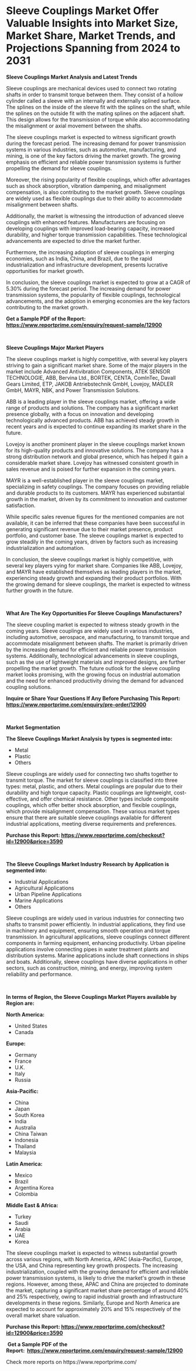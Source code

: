 <p><h1>Sleeve Couplings Market Offer Valuable Insights into Market Size, Market Share, Market Trends, and Projections Spanning from 2024 to 2031</h1></p><p><strong>Sleeve Couplings Market Analysis and Latest Trends</strong></p>
<p><p>Sleeve couplings are mechanical devices used to connect two rotating shafts in order to transmit torque between them. They consist of a hollow cylinder called a sleeve with an internally and externally splined surface. The splines on the inside of the sleeve fit with the splines on the shaft, while the splines on the outside fit with the mating splines on the adjacent shaft. This design allows for the transmission of torque while also accommodating the misalignment or axial movement between the shafts.</p><p>The sleeve couplings market is expected to witness significant growth during the forecast period. The increasing demand for power transmission systems in various industries, such as automotive, manufacturing, and mining, is one of the key factors driving the market growth. The growing emphasis on efficient and reliable power transmission systems is further propelling the demand for sleeve couplings.</p><p>Moreover, the rising popularity of flexible couplings, which offer advantages such as shock absorption, vibration dampening, and misalignment compensation, is also contributing to the market growth. Sleeve couplings are widely used as flexible couplings due to their ability to accommodate misalignment between shafts.</p><p>Additionally, the market is witnessing the introduction of advanced sleeve couplings with enhanced features. Manufacturers are focusing on developing couplings with improved load-bearing capacity, increased durability, and higher torque transmission capabilities. These technological advancements are expected to drive the market further.</p><p>Furthermore, the increasing adoption of sleeve couplings in emerging economies, such as India, China, and Brazil, due to the rapid industrialization and infrastructure development, presents lucrative opportunities for market growth.</p><p>In conclusion, the sleeve couplings market is expected to grow at a CAGR of 5.30% during the forecast period. The increasing demand for power transmission systems, the popularity of flexible couplings, technological advancements, and the adoption in emerging economies are the key factors contributing to the market growth.</p></p>
<p><strong>Get a Sample PDF of the Report:&nbsp; <a href="https://www.reportprime.com/enquiry/request-sample/12900">https://www.reportprime.com/enquiry/request-sample/12900</a></strong></p>
<p>&nbsp;</p>
<p><strong>Sleeve Couplings Major Market Players</strong></p>
<p><p>The sleeve couplings market is highly competitive, with several key players striving to gain a significant market share. Some of the major players in the market include Advanced Antivibration Components, ATEK SENSOR TECHNOLOGIE, ABB, Bervina Ltd., BORTEK, CENTA, ComInTec, Davall Gears Limited, ETP, JAKOB Antriebstechnik GmbH, Lovejoy, MADLER GmbH, MAYR, NBK, and Power Transmission Solutions.</p><p>ABB is a leading player in the sleeve couplings market, offering a wide range of products and solutions. The company has a significant market presence globally, with a focus on innovation and developing technologically advanced products. ABB has achieved steady growth in recent years and is expected to continue expanding its market share in the future.</p><p>Lovejoy is another prominent player in the sleeve couplings market known for its high-quality products and innovative solutions. The company has a strong distribution network and global presence, which has helped it gain a considerable market share. Lovejoy has witnessed consistent growth in sales revenue and is poised for further expansion in the coming years.</p><p>MAYR is a well-established player in the sleeve couplings market, specializing in safety couplings. The company focuses on providing reliable and durable products to its customers. MAYR has experienced substantial growth in the market, driven by its commitment to innovation and customer satisfaction.</p><p>While specific sales revenue figures for the mentioned companies are not available, it can be inferred that these companies have been successful in generating significant revenue due to their market presence, product portfolio, and customer base. The sleeve couplings market is expected to grow steadily in the coming years, driven by factors such as increasing industrialization and automation.</p><p>In conclusion, the sleeve couplings market is highly competitive, with several key players vying for market share. Companies like ABB, Lovejoy, and MAYR have established themselves as leading players in the market, experiencing steady growth and expanding their product portfolios. With the growing demand for sleeve couplings, the market is expected to witness further growth in the future.</p></p>
<p>&nbsp;</p>
<p><strong>What Are The Key Opportunities For Sleeve Couplings Manufacturers?</strong></p>
<p><p>The sleeve coupling market is expected to witness steady growth in the coming years. Sleeve couplings are widely used in various industries, including automotive, aerospace, and manufacturing, to transmit torque and accommodate misalignment between shafts. The market is primarily driven by the increasing demand for efficient and reliable power transmission systems. Additionally, technological advancements in sleeve couplings, such as the use of lightweight materials and improved designs, are further propelling the market growth. The future outlook for the sleeve coupling market looks promising, with the growing focus on industrial automation and the need for enhanced productivity driving the demand for advanced coupling solutions.</p></p>
<p><strong>Inquire or Share Your Questions If Any Before Purchasing This Report: <a href="https://www.reportprime.com/enquiry/pre-order/12900">https://www.reportprime.com/enquiry/pre-order/12900</a></strong></p>
<p>&nbsp;</p>
<p><strong>Market Segmentation</strong></p>
<p><strong>The Sleeve Couplings Market Analysis by types is segmented into:</strong></p>
<p><ul><li>Metal</li><li>Plastic</li><li>Others</li></ul></p>
<p><p>Sleeve couplings are widely used for connecting two shafts together to transmit torque. The market for sleeve couplings is classified into three types: metal, plastic, and others. Metal couplings are popular due to their durability and high torque capacity. Plastic couplings are lightweight, cost-effective, and offer chemical resistance. Other types include composite couplings, which offer better shock absorption, and flexible couplings, which provide misalignment compensation. These various market types ensure that there are suitable sleeve couplings available for different industrial applications, meeting diverse requirements and preferences.</p></p>
<p><strong>Purchase this Report:&nbsp;<a href="https://www.reportprime.com/checkout?id=12900&price=3590">https://www.reportprime.com/checkout?id=12900&price=3590</a></strong></p>
<p>&nbsp;</p>
<p><strong>The Sleeve Couplings Market Industry Research by Application is segmented into:</strong></p>
<p><ul><li>Industrial Applications</li><li>Agricultural Applications</li><li>Urban Pipeline Applications</li><li>Marine Applications</li><li>Others</li></ul></p>
<p><p>Sleeve couplings are widely used in various industries for connecting two shafts to transmit power efficiently. In industrial applications, they find use in machinery and equipment, ensuring smooth operation and torque transmission. In agricultural applications, sleeve couplings connect different components in farming equipment, enhancing productivity. Urban pipeline applications involve connecting pipes in water treatment plants and distribution systems. Marine applications include shaft connections in ships and boats. Additionally, sleeve couplings have diverse applications in other sectors, such as construction, mining, and energy, improving system reliability and performance.</p></p>
<p>&nbsp;</p>
<p><strong>In terms of Region, the Sleeve Couplings Market Players available by Region are:</strong></p>
<p>
    <p> <strong> North America: </strong>
        <ul>
            <li>United States</li>
            <li>Canada</li>
        </ul>
        </p> 
    <p> <strong> Europe: </strong>
        <ul>
            <li>Germany</li>
            <li>France</li>
            <li>U.K.</li>
            <li>Italy</li>
            <li>Russia</li>
        </ul>
        </p> 
    <p> <strong> Asia-Pacific: </strong>
        <ul>
            <li>China</li>
            <li>Japan</li>
            <li>South Korea</li>
            <li>India</li>
            <li>Australia</li>
            <li>China Taiwan</li>
            <li>Indonesia</li>
            <li>Thailand</li>
            <li>Malaysia</li>
        </ul>
        </p> 
    <p> <strong> Latin America: </strong>
        <ul>
            <li>Mexico</li>
            <li>Brazil</li>
            <li>Argentina Korea</li>
            <li>Colombia</li>
        </ul>
        </p> 
    <p> <strong> Middle East & Africa: </strong>
        <ul>
            <li>Turkey</li>
            <li>Saudi</li>
            <li>Arabia</li>
            <li>UAE</li>
            <li>Korea</li>
        </ul>
    </p>
    </p>
<p><p>The sleeve couplings market is expected to witness substantial growth across various regions, with North America, APAC (Asia-Pacific), Europe, the USA, and China representing key growth prospects. The increasing industrialization, coupled with the growing demand for efficient and reliable power transmission systems, is likely to drive the market's growth in these regions. However, among these, APAC and China are projected to dominate the market, capturing a significant market share percentage of around 40% and 25% respectively, owing to rapid industrial growth and infrastructure developments in these regions. Similarly, Europe and North America are expected to account for approximately 20% and 15% respectively of the overall market share valuation.</p></p>
<p><strong>Purchase this Report: <a href="https://www.reportprime.com/checkout?id=12900&price=3590">https://www.reportprime.com/checkout?id=12900&price=3590</a></strong></p>
<p>&nbsp;<strong>Get a Sample PDF of the Report:&nbsp;&nbsp;<a href="https://www.reportprime.com/enquiry/request-sample/12900">https://www.reportprime.com/enquiry/request-sample/12900</a></strong></p>
<p><strong></strong></p>
<p>Check more reports on https://www.reportprime.com/</p>